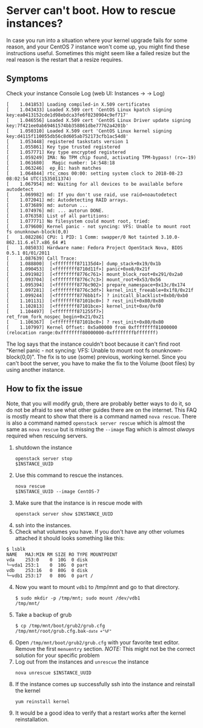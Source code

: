 # Server can't boot. How to rescue instances?

In case you run into a situation where your kernel upgrade fails for some reason, and your CentOS 7 instance won't come up, you might find these instructions useful. Sometimes this might seem like a failed resize but the real reason is the restart that a resize requires.

## Symptoms

Check your instance Console Log (web UI: Instances -> <your instance> -> Log)

	[    1.041853] Loading compiled-in X.509 certificates
	[    1.043433] Loaded X.509 cert 'CentOS Linux kpatch signing key:ea0413152cde1d98ebdca3fe6f0230904c9ef717'
	[    1.046556] Loaded X.509 cert 'CentOS Linux Driver update signing key:7f421ee0ab69461574bb358861dbe77762a4201b'
	[    1.050310] Loaded X.509 cert 'CentOS Linux kernel signing key:d4115f110055db56c8d605ab752173cfb1ac54d8'
	[    1.053448] registered taskstats version 1
	[    1.055861] Key type trusted registered
	[    1.057771] Key type encrypted registered
	[    1.059249] IMA: No TPM chip found, activating TPM-bypass! (rc=-19)
	[    1.061680]   Magic number: 14:548:18
	[    1.063246]  ep_81: hash matches
	[    1.064844] rtc_cmos 00:00: setting system clock to 2018-08-23 08:02:54 UTC(1535011374)
	[    1.067954] md: Waiting for all devices to be available before autodetect
	[    1.069982] md: If you don't use raid, use raid=noautodetect
	[    1.072041] md: Autodetecting RAID arrays.
	[    1.073689] md: autorun ...
	[    1.074976] md: ... autorun DONE.
	[    1.076358] List of all partitions:
	[    1.077771] No filesystem could mount root, tried: 
	[    1.079600] Kernel panic - not syncing: VFS: Unable to mount root fs onunknown-block(0,0)
	[    1.082286] CPU: 1 PID: 1 Comm: swapper/0 Not tainted 3.10.0-862.11.6.el7.x86_64 #1
	[    1.085033] Hardware name: Fedora Project OpenStack Nova, BIOS 0.5.1 01/01/2011
	[    1.087639] Call Trace:
	[    1.088800]  [<ffffffff871135d4>] dump_stack+0x19/0x1b
	[    1.090453]  [<ffffffff8710d11f>] panic+0xe8/0x21f
	[    1.091982]  [<ffffffff8776c761>] mount_block_root+0x291/0x2a0
	[    1.093704]  [<ffffffff8776c7c3>] mount_root+0x53/0x56
	[    1.095394]  [<ffffffff8776c902>] prepare_namespace+0x13c/0x174
	[    1.097281]  [<ffffffff8776c3df>] kernel_init_freeable+0x1f8/0x21f
	[    1.099244]  [<ffffffff8776bb1f>] ? initcall_blacklist+0xb0/0xb0
	[    1.101131]  [<ffffffff87101bc0>] ? rest_init+0x80/0x80
	[    1.102813]  [<ffffffff87101bce>] kernel_init+0xe/0xf0
	[    1.104497]  [<ffffffff871255f7>] ret_from_fork_nospec_begin+0x21/0x21
	[    1.106367]  [<ffffffff87101bc0>] ? rest_init+0x80/0x80
	[    1.107997] Kernel Offset: 0x5a00000 from 0xffffffff81000000 (relocation range:0xffffffff80000000-0xffffffffbfffffff)


The log says that the instance couldn't boot because it can't find root "Kernel panic - not syncing: VFS: Unable to mount root fs onunknown-block(0,0)". The fix is to use (some) previous, working kernel. Since you can't boot the server, you have to make the fix to the Volume (boot files) by using another instance.

## How to fix the issue

Note, that you will modify grub, there are probably better ways to do it, so do not be afraid to see what other guides there are on the internet. This FAQ is mostly meant to show that there is a command named `nova rescue`. There is also a command named `openstack server rescue` which is almost the same as `nova rescue` but is missing the `--image` flag which is almost *always* required when rescuing servers.

1. shutdown the instance <pre><code>openstack server stop $INSTANCE_UUID</pre></code>
2. Use this command to rescue the instances. <pre><code>nova rescue $INSTANCE_UUID --image CentOS-7</pre></code>
1. Make sure that the instance is in rescue mode with <pre><code>openstack server show $INSTANCE_UUID</pre></code>
3. ssh into the instances.
3. Check what volumes you have. If you don't have any other volumes attached it should looks something like this:
<pre><code>$ lsblk
NAME   MAJ:MIN RM SIZE RO TYPE MOUNTPOINT
vda    253:0    0  10G  0 disk
└─vda1 253:1    0  10G  0 part
vdb    253:16   0  80G  0 disk
└─vdb1 253:17   0  80G  0 part /
</code></pre>
4. Now you want to mount `vdb1` to /tmp/mnt and go to that directory. <pre><code>$ sudo mkdir -p /tmp/mnt; sudo mount /dev/vdb1 /tmp/mnt/</code></pre>
5. Take a backup of grub <pre><code>$ cp /tmp/mnt/boot/grub2/grub.cfg /tmp/mnt/root/grub.cfg.bak-`date +"%F"`</pre></code>
7. Open `/tmp/mnt/boot/grub2/grub.cfg` with your favorite text editor. Remove the first `menuentry` section. *NOTE:* This might not be the correct solution for your specific problem
8. Log out from the instances and `unrescue` the instance <pre><code>nova unrescue $INSTANCE_UUID</pre></code>
9. If the instance comes up successfully ssh into the instance and reinstall the kernel
    <pre><code>yum reinstall kernel</pre></code>
10. It would be a good idea to verify that a restart works after the kernel reinstallation. 

